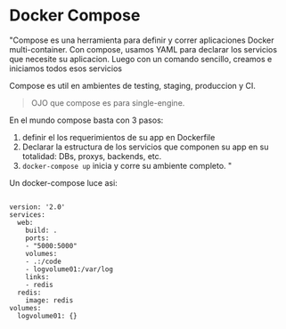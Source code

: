 # Docker Compose

"Compose es una herramienta para definir y correr aplicaciones Docker multi-container. Con compose, usamos YAML para declarar los servicios que necesite su aplicacion. Luego con un comando sencillo, creamos e iniciamos todos esos servicios

Compose es util en ambientes de testing, staging, produccion y CI.

> OJO que compose es para single-engine.

En el mundo compose basta con 3 pasos:

1. definir el los requerimientos de su app en Dockerfile
2. Declarar la estructura de los servicios que componen su app en su totalidad: DBs, proxys, backends, etc.
3. `docker-compose up` inicia y corre su ambiente completo.
"

Un docker-compose luce asi:
<pre>
<code class="python">
version: '2.0'
services:
  web:
    build: .
    ports:
    - "5000:5000"
    volumes:
    - .:/code
    - logvolume01:/var/log
    links:
    - redis
  redis:
    image: redis
volumes:
  logvolume01: {}
</code>
</pre>
